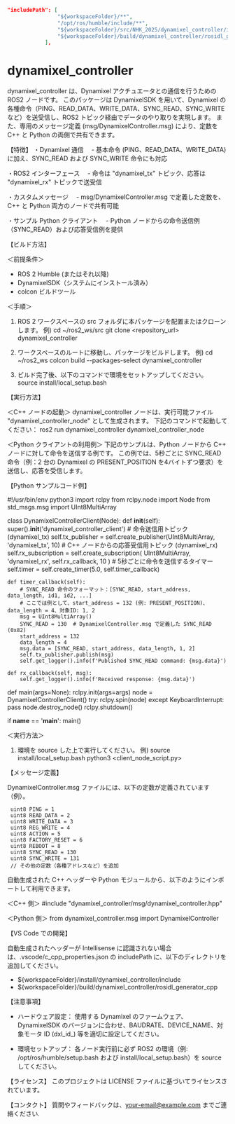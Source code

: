 ``` c_cpp_properties.json
"includePath": [
                "${workspaceFolder}/**",
                "/opt/ros/humble/include/**",
                "${workspaceFolder}/src/NHK_2025/dynamixel_controller/include/**",
                "${workspaceFolder}/build/dynamixel_controller/rosidl_generator_cpp"
            ],
```

# dynamixel_controller

dynamixel_controller は、Dynamixel アクチュエータとの通信を行うための ROS2 ノードです。
このパッケージは DynamixelSDK を用いて、Dynamixel の各種命令（PING、READ_DATA、WRITE_DATA、SYNC_READ、SYNC_WRITE など）を送受信し、ROS2 トピック経由でデータのやり取りを実現します。
また、専用のメッセージ定義 (msg/DynamixelController.msg) により、定数を C++ と Python の両側で共有できます。

【特徴】
・Dynamixel 通信
　- 基本命令 (PING、READ_DATA、WRITE_DATA) に加え、SYNC_READ および SYNC_WRITE 命令にも対応

・ROS2 インターフェース
　- 命令は "dynamixel_tx" トピック、応答は "dynamixel_rx" トピックで送受信

・カスタムメッセージ
　- msg/DynamixelController.msg で定義した定数を、C++ と Python 両方のノードで共有可能

・サンプル Python クライアント
　- Python ノードからの命令送信例（SYNC_READ）および応答受信例を提供

【ビルド方法】

＜前提条件＞
- ROS 2 Humble (またはそれ以降)
- DynamixelSDK（システムにインストール済み）
- colcon ビルドツール

＜手順＞
1. ROS 2 ワークスペースの src フォルダに本パッケージを配置またはクローンします。
   例)
     cd ~/ros2_ws/src
     git clone <repository_url> dynamixel_controller

2. ワークスペースのルートに移動し、パッケージをビルドします。
   例)
     cd ~/ros2_ws
     colcon build --packages-select dynamixel_controller

3. ビルド完了後、以下のコマンドで環境をセットアップしてください。
     source install/local_setup.bash

【実行方法】

＜C++ ノードの起動＞
dynamixel_controller ノードは、実行可能ファイル "dynamixel_controller_node" として生成されます。
下記のコマンドで起動してください：
     ros2 run dynamixel_controller dynamixel_controller_node

＜Python クライアントの利用例＞
下記のサンプルは、Python ノードから C++ ノードに対して命令を送信する例です。
この例では、5秒ごとに SYNC_READ 命令（例：2 台の Dynamixel の PRESENT_POSITION を4バイトずつ要求）を送信し、応答を受信します。

【Python サンプルコード例】

#!/usr/bin/env python3
import rclpy
from rclpy.node import Node
from std_msgs.msg import UInt8MultiArray

class DynamixelControllerClient(Node):
    def __init__(self):
        super().__init__('dynamixel_controller_client')
        # 命令送信用トピック (dynamixel_tx)
        self.tx_publisher = self.create_publisher(UInt8MultiArray, 'dynamixel_tx', 10)
        # C++ ノードからの応答受信用トピック (dynamixel_rx)
        self.rx_subscription = self.create_subscription(
            UInt8MultiArray,
            'dynamixel_rx',
            self.rx_callback,
            10
        )
        # 5秒ごとに命令を送信するタイマー
        self.timer = self.create_timer(5.0, self.timer_callback)

    def timer_callback(self):
        # SYNC_READ 命令のフォーマット：[SYNC_READ, start_address, data_length, id1, id2, ...]
        # ここでは例として、start_address = 132 (例: PRESENT_POSITION)、data_length = 4、対象ID: 1, 2
        msg = UInt8MultiArray()
        SYNC_READ = 130  # DynamixelController.msg で定義した SYNC_READ (0x82)
        start_address = 132
        data_length = 4
        msg.data = [SYNC_READ, start_address, data_length, 1, 2]
        self.tx_publisher.publish(msg)
        self.get_logger().info(f'Published SYNC_READ command: {msg.data}')

    def rx_callback(self, msg):
        self.get_logger().info(f'Received response: {msg.data}')

def main(args=None):
    rclpy.init(args=args)
    node = DynamixelControllerClient()
    try:
        rclpy.spin(node)
    except KeyboardInterrupt:
        pass
    node.destroy_node()
    rclpy.shutdown()

if __name__ == '__main__':
    main()

＜実行方法＞
1. 環境を source した上で実行してください。
   例)
     source install/local_setup.bash
     python3 <client_node_script.py>

【メッセージ定義】

DynamixelController.msg ファイルには、以下の定数が定義されています（例）。

     uint8 PING = 1
     uint8 READ_DATA = 2
     uint8 WRITE_DATA = 3
     uint8 REG_WRITE = 4
     uint8 ACTION = 5
     uint8 FACTORY_RESET = 6
     uint8 REBOOT = 8
     uint8 SYNC_READ = 130
     uint8 SYNC_WRITE = 131
     // その他の定数（各種アドレスなど）を追加

自動生成された C++ ヘッダーや Python モジュールから、以下のようにインポートして利用できます。

＜C++ 側＞
     #include "dynamixel_controller/msg/dynamixel_controller.hpp"

＜Python 側＞
     from dynamixel_controller.msg import DynamixelController

【VS Code での開発】

自動生成されたヘッダーが Intellisense に認識されない場合は、.vscode/c_cpp_properties.json の includePath に、以下のディレクトリを追加してください。
   - ${workspaceFolder}/install/dynamixel_controller/include
   - ${workspaceFolder}/build/dynamixel_controller/rosidl_generator_cpp

【注意事項】

- ハードウェア設定：
  使用する Dynamixel のファームウェア、DynamixelSDK のバージョンに合わせ、BAUDRATE、DEVICE_NAME、対象モータ ID (dxl_id_) 等を適切に設定してください。

- 環境セットアップ：
  各ノード実行前に必ず ROS2 の環境（例: /opt/ros/humble/setup.bash および install/local_setup.bash）を source してください。

【ライセンス】
このプロジェクトは LICENSE ファイルに基づいてライセンスされています。

【コンタクト】
質問やフィードバックは、your-email@example.com までご連絡ください.
